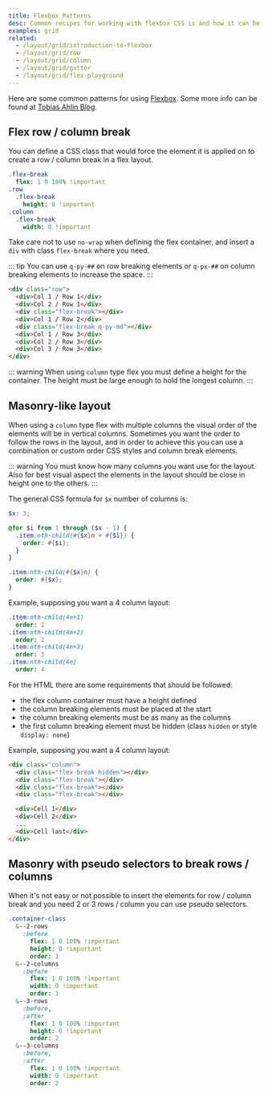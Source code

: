 ```yaml
---
title: Flexbox Patterns
desc: Common recipes for working with flexbox CSS is and how it can be used in a Quasar App.
examples: grid
related:
  - /layout/grid/introduction-to-flexbox
  - /layout/grid/row
  - /layout/grid/column
  - /layout/grid/gutter
  - /layout/grid/flex-playground
---
```


Here are some common patterns for using [Flexbox](https://css-tricks.com/snippets/css/a-guide-to-flexbox/). Some more info can be found at [Tobias Ahlin Blog](https://tobiasahlin.com/blog/).

## Flex row / column break

You can define a CSS class that would force the element it is applied on to create a row / column break in a flex layout.

```sass
.flex-break
  flex: 1 0 100% !important
.row
  .flex-break
    height: 0 !important
.column
  .flex-break
    width: 0 !important
```

Take care not to use `no-wrap` when defining the flex container, and insert a `div` with class `flex-break` where you need.

::: tip
You can use `q-py-##` on row breaking elements or `q-px-##` on column breaking elements to increase the space.
:::

```html
<div class="row">
  <div>Col 1 / Row 1</div>
  <div>Col 2 / Row 1</div>
  <div class="flex-break"></div>
  <div>Col 1 / Row 2</div>
  <div class="flex-break q-py-md"></div>
  <div>Col 1 / Row 3</div>
  <div>Col 2 / Row 3</div>
  <div>Col 3 / Row 3</div>
</div>
```

<DocExample title="Row break" file="BreakRow" />

::: warning
When using `column` type flex you must define a height for the container. The height must be large enough to hold the longest column.
:::

<DocExample title="Column break" file="BreakColumn" />

## Masonry-like layout

When using a `column` type flex with multiple columns the visual order of the elements will be in vertical columns. Sometimes you want the order to follow the rows in the layout, and in order to achieve this you can use a combination or custom order CSS styles and column break elements.

::: warning
You must know how many columns you want use for the layout. Also for best visual aspect the elements in the layout should be close in height one to the others.
:::

The general CSS formula for `$x` number of columns is:

```scss
$x: 3;

@for $i from 1 through ($x - 1) {
  .item:nth-child(#{$x}n + #{$i}) {
    order: #{$i};
  }
}

.item:nth-child(#{$x}n) {
  order: #{$x};
}
```

Example, supposing you want a 4 column layout:

```sass
.item:nth-child(4n+1)
  order: 1
.item:nth-child(4n+2)
  order: 2
.item:nth-child(4n+3)
  order: 3
.item:nth-child(4n)
  order: 4
```

For the HTML there are some requirements that should be followed:

- the flex column container must have a height defined
- the column breaking elements must be placed at the start
- the column breaking elements must be as many as the columns
- the first column breaking element must be hidden (class `hidden` or style `display: none`)

Example, supposing you want a 4 column layout:

```html
<div class="column">
  <div class="flex-break hidden"></div>
  <div class="flex-break"></div>
  <div class="flex-break"></div>
  <div class="flex-break"></div>

  <div>Cell 1</div>
  <div>Cell 2</div>
  ...
  <div>Cell last</div>
</div>
```

<DocExample title="Masonry" file="Masonry" />

## Masonry with pseudo selectors to break rows / columns

When it's not easy or not possible to insert the elements for row / column break and you need 2 or 3 rows / column you can use pseudo selectors.

```sass
.container-class
  &--2-rows
    :before
      flex: 1 0 100% !important
      height: 0 !important
      order: 1
  &--2-columns
    :before
      flex: 1 0 100% !important
      width: 0 !important
      order: 1
  &--3-rows
    :before,
    :after
      flex: 1 0 100% !important
      height: 0 !important
      order: 2
  &--3-columns
    :before,
    :after
      flex: 1 0 100% !important
      width: 0 !important
      order: 2
```

<DocExample title="Masonry like table grid" file="MasonryTableGrid" />
